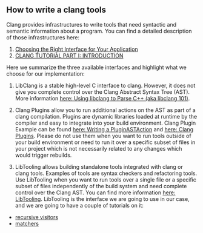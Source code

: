 ## How to write a clang tools
Clang provides infrastructures to write tools that need syntactic and semantic information about a program.
You can find a detailed description of those infrastructures here: 
1. [Choosing the Right Interface for Your Application](https://clang.llvm.org/docs/Tooling.html)
2. [CLANG TUTORIAL PART I: INTRODUCTION](https://kevinaboos.wordpress.com/2013/07/23/clang-tutorial-part-i-introduction/)

Here we summarize the three available interfaces and highlight what we choose for our implementation: 
1. LibClang is a stable high-level C interface to clang.
However, it does not give you complete control over the Clang Abstract Syntax Tree (AST).
More information [here: Using libclang to Parse C++ (aka libclang 101)](https://shaharmike.com/cpp/libclang/).

2. Clang Plugins
allow you to run additional actions on the AST as part of a clang compilation. 
Plugins are dynamic libraries loaded at runtime by the compiler and easy to integrate into your build environment.
Clang Plugin Example can be found [here: Writing a PluginASTAction](https://opensource.apple.com/source/clang/clang-425.0.24/src/tools/clang/docs/ClangPlugins.html) and [here: Clang Plugins](https://clang.llvm.org/docs/ClangPlugins.html).
Please do not use them when you want to run tools outside of your build environment or 
need to run it over a specific subset of files in your project which is not necessarily related 
to any changes which would trigger rebuilds.

3. LibTooling allows building standalone tools integrated with clang or clang tools.
Examples of tools are syntax checkers and refactoring tools.
Use LibTooling when you want to run tools over a single file or a specific subset of files independently of the build system and need complete control over the Clang AST. 
You can find more information [here: LibTooling](https://clang.llvm.org/docs/LibTooling.html).
LibTooling is the interface we are going to use in our case, and we are going to have a couple of tutorials on it:
- [recursive visitors](ast-visitors.md)
- [matchers](matchers.md)
